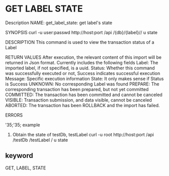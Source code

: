 # GET LABEL STATE
Description
NAME:
get_label_state: get label's state

SYNOPSIS
curl -u user:passwd http://host:port /api /{db}/{label}// u state

DESCRIPTION
This command is used to view the transaction status of a Label

RETURN VALUES
After execution, the relevant content of this import will be returned in Json format. Currently includes the following fields
Label: The imported label, if not specified, is a uuid.
Status: Whether this command was successfully executed or not, Success indicates successful execution
Message: Specific execution information
State: It only makes sense if Status is Success
UNKNOWN: No corresponding Label was found
PREPARE: The corresponding transaction has been prepared, but not yet committed
COMMITTED: The transaction has been committed and cannot be canceled
VISIBLE: Transaction submission, and data visible, cannot be canceled
ABORTED: The transaction has been ROLLBACK and the import has failed.

ERRORS

'35;'35; example

1. Obtain the state of testDb, testLabel
curl -u root http://host:port /api /testDb /testLabel / u state

## keyword
GET, LABEL, STATE
